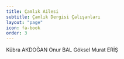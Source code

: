 ```yaml
---
title: Çamlık Ailesi
subtitle: Çamlık Dergisi Çalışanları
layout: "page"
icon: fa-book
order: 3
---
```


Kübra AKDOĞAN
Onur BAL
Göksel Murat ERİŞ
